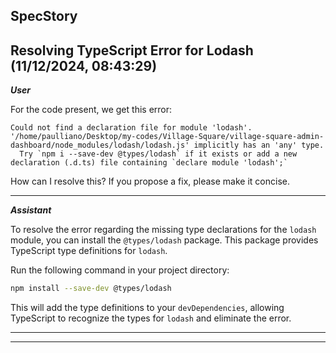 ## SpecStory

## Resolving TypeScript Error for Lodash (11/12/2024, 08:43:29)

_**User**_

For the code present, we get this error:
```
Could not find a declaration file for module 'lodash'. '/home/paulliano/Desktop/my-codes/Village-Square/village-square-admin-dashboard/node_modules/lodash/lodash.js' implicitly has an 'any' type.
  Try `npm i --save-dev @types/lodash` if it exists or add a new declaration (.d.ts) file containing `declare module 'lodash';`
```
How can I resolve this? If you propose a fix, please make it concise.

---

_**Assistant**_

To resolve the error regarding the missing type declarations for the `lodash` module, you can install the `@types/lodash` package. This package provides TypeScript type definitions for `lodash`.

Run the following command in your project directory:

```bash
npm install --save-dev @types/lodash
```

This will add the type definitions to your `devDependencies`, allowing TypeScript to recognize the types for `lodash` and eliminate the error.

---



---


